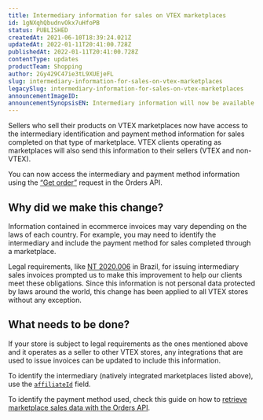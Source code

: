 ```yaml
---
title: Intermediary information for sales on VTEX marketplaces
id: 1gNXqhQbudnvOkx7uHfoPB
status: PUBLISHED
createdAt: 2021-06-10T18:39:24.021Z
updatedAt: 2022-01-11T20:41:00.728Z
publishedAt: 2022-01-11T20:41:00.728Z
contentType: updates
productTeam: Shopping
author: 2Gy429C47ie3tL9XUEjeFL
slug: intermediary-information-for-sales-on-vtex-marketplaces
legacySlug: intermediary-information-for-sales-on-vtex-marketplaces
announcementImageID: 
announcementSynopsisEN: Intermediary information will now be available for sales completed on VTEX marketplaces.
---
```


Sellers who sell their products on VTEX marketplaces now have access to the intermediary identification and payment method information for sales completed on that type of marketplace. VTEX clients operating as marketplaces will also send this information to their sellers (VTEX and non-VTEX).

You can now access the intermediary and payment method information using the [“Get order”](https://developers.vtex.com/vtex-developer-docs/reference/orders#getorder) request in the Orders API.

## Why did we make this change?

Information contained in ecommerce invoices may vary depending on the laws of each country. For example, you may need to identify the intermediary and include the payment method for sales completed through a marketplace. 

Legal requirements, like [NT 2020.006](https://www.nfe.fazenda.gov.br/portal/exibirArquivo.aspx?conteudo=/RzDxklkYPU=) in Brazil, for issuing intermediary sales invoices prompted us to make this improvement to help our clients meet these obligations. Since this information is not personal data protected by laws around the world, this change has been applied to all VTEX stores without any exception.

## What needs to be done?

If your store is subject to legal requirements as the ones mentioned above and it operates as a seller to other VTEX stores, any integrations that are used to issue invoices can be updated to include this information.

To identify the intermediary (natively integrated marketplaces listed above), use the [`affiliateId`](https://developers.vtex.com/vtex-developer-docs/reference/orders#getorder) field. 

To identify the payment method used, check this guide on how to [retrieve marketplace sales data with the Orders API](https://developers.vtex.com/vtex-rest-api/docs/fetching-marketplace-payment-method-data-with-the-orders-api).


